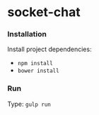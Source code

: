 # socket-chat

### Installation
Install project dependencies:
* `npm install`
* `bower install`

### Run
Type: `gulp run`

